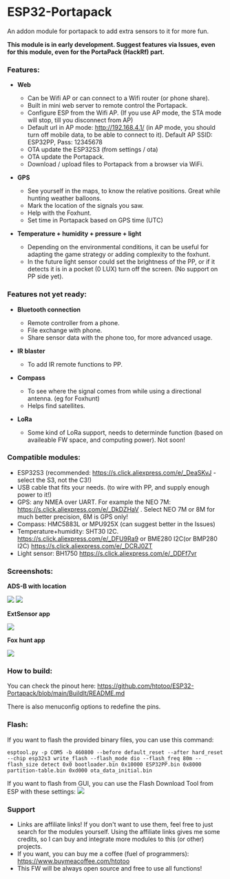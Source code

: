 # ESP32-Portapack
An addon module for portapack to add extra sensors to it for more fun.

**This module is in early development. Suggest features via Issues, even for this module, even for the PortaPack (HackRf) part.**

### Features:

- **Web**
  - Can be Wifi AP or can connect to a Wifi router (or phone share).
  - Built in mini web server to remote control the Portapack.
  - Configure ESP from the Wifi AP. (If you use AP mode, the STA mode will stop, till you disconnect from AP)
  - Default url in AP mode: http://192.168.4.1/ (in AP mode, you should turn off mobile data, to be able to connect to it). Default AP SSID: ESP32PP, Pass: 12345678
  - OTA update the ESP32S3 (from settings / ota)
  - OTA update the Portapack.
  - Download / upload files to Portapack from a browser via WiFi.

- **GPS**
  - See yourself in the maps, to know the relative positions. Great while hunting weather balloons.
  - Mark the location of the signals you saw.
  - Help with the Foxhunt.
  - Set time in Portapack based on GPS time (UTC)

- **Temperature + humidity + pressure + light**
  - Depending on the environmental conditions, it can be useful for adapting the game strategy or adding complexity to the foxhunt.
  - In the future light sensor could set the brightness of the PP, or if it detects it is in a pocket (0 LUX) turn off the screen. (No support on PP side yet).


### Features not yet ready: 

- **Bluetooth connection**
  - Remote controller from a phone.
  - File exchange with phone.
  - Share sensor data with the phone too, for more advanced usage.

- **IR blaster**
  - To add IR remote functions to PP.

- **Compass**
  - To see where the signal comes from while using a directional antenna. (eg for Foxhunt)
  - Helps find satellites.

- **LoRa**
  - Some kind of LoRa support, needs to determinde function (based on availeable FW space, and computing power). Not soon!


### Compatible modules:
- ESP32S3 (recommended: https://s.click.aliexpress.com/e/_DeaSKvJ - select the S3, not the C3!)
- USB cable that fits your needs. (to wire with PP, and supply enough power to it!)
- GPS: any NMEA over UART. For example the NEO 7M: https://s.click.aliexpress.com/e/_DkDZHaV . Select NEO 7M or 8M for much better precision, 6M is GPS only!
- Compass: HMC5883L or MPU925X (can suggest better in the Issues)
- Temperature+humidity: SHT30 I2C. https://s.click.aliexpress.com/e/_DFU9Ra9 or BME280 I2C(or BMP280 I2C) https://s.click.aliexpress.com/e/_DCRJ0ZT
- Light sensor: BH1750 https://s.click.aliexpress.com/e/_DDFf7vr

### Screenshots:
**ADS-B with location**

![](https://github.com/htotoo/ESP32-Portapack/blob/main/ScreenShots/ADSB_mycoords.png?raw=true)  ![](https://github.com/htotoo/ESP32-Portapack/blob/main/ScreenShots/ADSB_mycoords_with_orientation.png?raw=true)

**ExtSensor app**

![](https://github.com/htotoo/ESP32-Portapack/blob/main/ScreenShots/ExtSensorTester.png?raw=true)


**Fox hunt app**

![](https://github.com/htotoo/ESP32-Portapack/blob/main/ScreenShots/foxhunt.png?raw=true)

### How to build:
You can check the pinout here: https://github.com/htotoo/ESP32-Portapack/blob/main/BuildIt/README.md

There is also menuconfig options to redefine the pins.

### Flash:
If you want to flash the provided binary files, you can use this command:

```esptool.py -p COM5 -b 460800 --before default_reset --after hard_reset --chip esp32s3 write_flash --flash_mode dio --flash_freq 80m --flash_size detect 0x0 bootloader.bin 0x10000 ESP32PP.bin 0x8000 partition-table.bin 0xd000 ota_data_initial.bin```

If you want to flash from GUI, you can use the Flash Download Tool from ESP with these settings:
![](https://github.com/htotoo/ESP32-Portapack/blob/main/ScreenShots/flash.png?raw=true)

### Support
- Links are affiliate links! If you don't want to use them, feel free to just search for the modules yourself. Using the affiliate links gives me some credits, so I can buy and integrate more modules to this (or other) projects.
- If you want, you can buy me a coffee (fuel of programmers): https://www.buymeacoffee.com/htotoo
- This FW will be always open source and free to use all functions!
